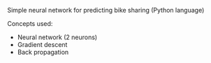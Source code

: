 Simple neural network for predicting bike sharing (Python language)


Concepts used:
 - Neural network (2 neurons)
 - Gradient descent
 - Back propagation
